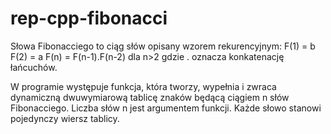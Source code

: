 # rep-cpp-fibonacci

Słowa Fibonacciego to ciąg słów opisany wzorem rekurencyjnym:
F(1) = b
F(2) = a
F(n) = F(n-1).F(n-2) dla n>2
gdzie . oznacza konkatenację łańcuchów.

W programie występuje funkcja, która tworzy, wypełnia i zwraca dynamiczną dwuwymiarową tablicę znaków będącą ciągiem n słów Fibonacciego. Liczba słów n jest argumentem funkcji. Każde słowo stanowi pojedynczy wiersz tablicy.
